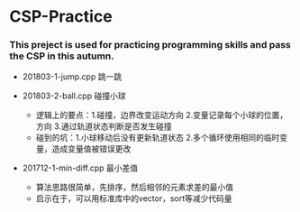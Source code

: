 # CSP-Practice
### This preject is used for practicing programming skills and pass the CSP in this autumn.
* 201803-1-jump.cpp 跳一跳
* 201803-2-ball.cpp 碰撞小球
   * 逻辑上的要点：1.碰撞，边界改变运动方向 2.变量记录每个小球的位置，方向 3.通过轨道状态判断是否发生碰撞
   * 碰到的坑：1.小球移动后没有更新轨道状态 2.多个循环使用相同的临时变量，造成变量值被错误更改
   
* 201712-1-min-diff.cpp 最小差值
   * 算法思路很简单，先排序，然后相邻的元素求差的最小值
   * 启示在于，可以用标准库中的vector，sort等减少代码量